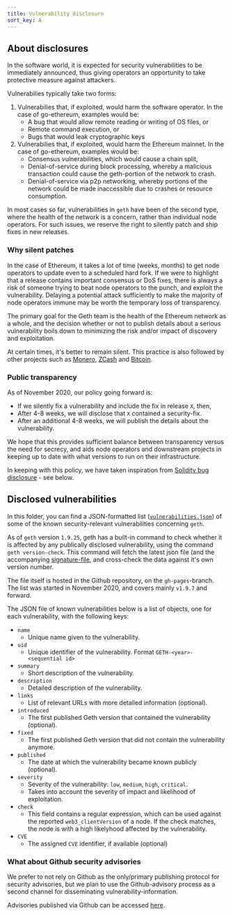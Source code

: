 ```yaml
---
title: Vulnerability disclosure
sort_key: A
---
```


## About disclosures

In the software world, it is expected for security vulnerabilities to be immediately
announced, thus giving operators an opportunity to take protective measure against
attackers.

Vulnerabilies typically take two forms:

1. Vulnerabilies that, if exploited, would harm the software operator. In the case of
   go-ethereum, examples would be:
   - A bug that would allow remote reading or writing of OS files, or
   - Remote command execution, or
   - Bugs that would leak cryptographic keys
2. Vulnerabilies that, if exploited, would harm the Ethereum mainnet. In the case of
   go-ethereum, examples would be:
   - Consensus vulnerabilities, which would cause a chain split,
   - Denial-of-service during block processing, whereby a malicious transaction could cause the geth-portion of the network to crash.
   - Denial-of-service via p2p networking, whereby portions of the network could be made
     inaccessible due to crashes or resource consumption.

In most cases so far, vulnerabilities in `geth` have been of the second type, where the
health of the network is a concern, rather than individual node operators. For such
issues, we reserve the right to silently patch and ship fixes in new releases.

### Why silent patches

In the case of Ethereum, it takes a lot of time (weeks, months) to get node operators to
update even to a scheduled hard fork. If we were to highlight that a release contains
important consensus or DoS fixes, there is always a risk of someone trying to beat node
operators to the punch, and exploit the vulnerability. Delaying a potential attack
sufficiently to make the majority of node operators immune may be worth the temporary loss
of transparency.

The primary goal for the Geth team is the health of the Ethereum network as a whole, and
the decision whether or not to publish details about a serious vulnerability boils down to
minimizing the risk and/or impact of discovery and exploitation.

At certain times, it's better to remain silent. This practice is also followed by other
projects such as
[Monero](https://www.getmonero.org/2017/05/17/disclosure-of-a-major-bug-in-cryptonote-based-currencies.html),
[ZCash](https://electriccoin.co/blog/zcash-counterfeiting-vulnerability-successfully-remediated/)
and
[Bitcoin](https://www.coindesk.com/the-latest-bitcoin-bug-was-so-bad-developers-kept-its-full-details-a-secret).

### Public transparency

As of November 2020, our policy going forward is:

- If we silently fix a vulnerability and include the fix in release `X`, then,
- After 4-8 weeks, we will disclose that `X` contained a security-fix.
- After an additional 4-8 weeks, we will publish the details about the vulnerability.

We hope that this provides sufficient balance between transparency versus the need for
secrecy, and aids node operators and downstream projects in keeping up to date with what
versions to run on their infrastructure.

In keeping with this policy, we have taken inspiration from [Solidity bug disclosure](https://solidity.readthedocs.io/en/develop/bugs.html) - see below.

## Disclosed vulnerabilities

In this folder, you can find a JSON-formatted list
([`vulnerabilities.json`](vulnerabilities.json)) of some of the known security-relevant
vulnerabilities concerning `geth`.

As of `geth` version `1.9.25`, geth has a built-in command to check whether it is affected
by any publically disclosed vulnerability, using the command `geth version-check`. This
command will fetch the latest json file (and the accompanying
[signature-file](vulnerabilities.json.minisig), and cross-check the data against it's own
version number.

The file itself is hosted in the Github repository, on the `gh-pages`-branch. The list was
started in November 2020, and covers mainly `v1.9.7` and forward.

The JSON file of known vulnerabilities below is a list of objects, one for each
vulnerability, with the following keys:

- `name`
  - Unique name given to the vulnerability.
- `uid`
  - Unique identifier of the vulnerability. Format `GETH-<year>-<sequential id>`
- `summary`
  - Short description of the vulnerability.
- `description`
  - Detailed description of the vulnerability.
- `links`
  - List of relevant URLs with more detailed information (optional).
- `introduced`
  - The first published Geth version that contained the vulnerability (optional).
- `fixed`
  - The first published Geth version that did not contain the vulnerability anymore.
- `published`
  - The date at which the vulnerability became known publicly (optional).
- `severity`
  - Severity of the vulnerability: `low`, `medium`, `high`, `critical`.
  - Takes into account the severity of impact and likelihood of exploitation.
- `check`
  - This field contains a regular expression, which can be used against the reported `web3_clientVersion` of a node. If the check
    matches, the node is with a high likelyhood affected by the vulnerability.
- `CVE`
  - The assigned `CVE` identifier, if available (optional)

### What about Github security advisories

We prefer to not rely on Github as the only/primary publishing protocol for security
advisories, but we plan to use the Github-advisory process as a second channel for
disseminating vulnerability-information.

Advisories published via Github can be accessed [here](https://github.com/ethereum/go-ethereum/security/advisories?state=published).
